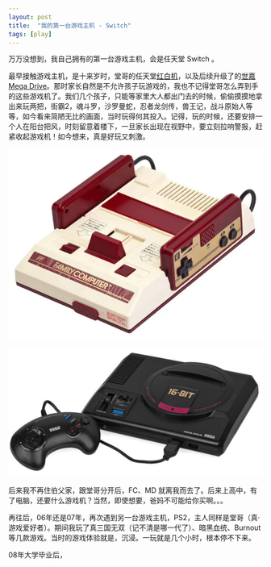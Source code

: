 ```yaml
---
layout: post
title:  "我的第一台游戏主机 - Switch"
tags: [play]
---
```


万万没想到，我自己拥有的第一台游戏主机，会是任天堂 Switch 。

<!--more-->

最早接触游戏主机，是十来岁时，堂哥的任天堂[红白机](https://zh.wikipedia.org/zh/%E7%BA%A2%E7%99%BD%E6%9C%BA)，以及后续升级了的[世嘉 Mega Drive](https://zh.wikipedia.org/wiki/Mega_Drive)。那时家长自然是不允许孩子玩游戏的，我也不记得堂哥怎么弄到手的这些游戏机了。我们几个孩子，只能等家里大人都出门去的时候，偷偷摸摸地拿出来玩两把，街霸2，魂斗罗，沙罗曼蛇，忍者龙剑传，兽王记，战斗原始人等等，如今看来简陋无比的画面，当时玩得何其投入。记得，玩的时候，还要安排一个人在阳台把风，时刻留意着楼下，一旦家长出现在视野中，要立刻拉响警报，赶紧收起游戏机！如今想来，真是好玩又刺激。

![fc](/images/blog/2020-03-26-nintendo-switch/010-fc.jpg)

![md](/images/blog/2020-03-26-nintendo-switch/020-md.jpg)

后来我不再住伯父家，跟堂哥分开后，FC、MD 就离我而去了。后来上高中，有了电脑，还要什么游戏机？当然，即使想要，爸妈不可能给你买啊。。。

再往后，06年还是07年，再次遇到另一台游戏主机，PS2，主人同样是堂哥（真·游戏爱好者）。期间我玩了真三国无双（记不清是哪一代了）、暗黑血统、Burnout 等几款游戏。当时的游戏体验就是，沉浸。一玩就是几个小时，根本停不下来。

08年大学毕业后，

